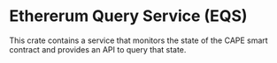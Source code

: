 # Ethererum Query Service (EQS)

This crate contains a service that monitors the state of the CAPE smart contract
and provides an API to query that state.
